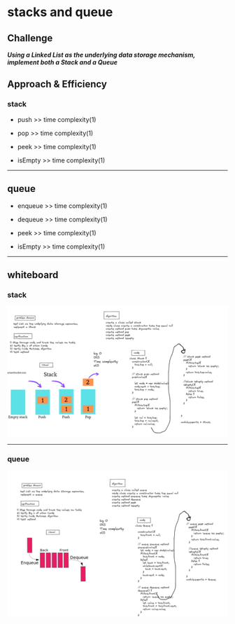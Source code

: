 # stacks and queue


## Challenge

***Using a Linked List as the underlying data storage mechanism, implement both a Stack and a Queue***

## Approach & Efficiency

### stack 

- push  >> time complexity(1)

- pop  >> time complexity(1)

- peek >> time complexity(1)

- isEmpty  >> time complexity(1)

-------------

## queue 

- enqueue >> time complexity(1)

- dequeue >> time complexity(1)

- peek >> time complexity(1)

- isEmpty  >> time complexity(1)

----------------

## whiteboard

### stack 

![stack](./imagewhiteboard/stack.PNG)

-----------

### queue 

![queue](./imagewhiteboard/queue.PNG)



